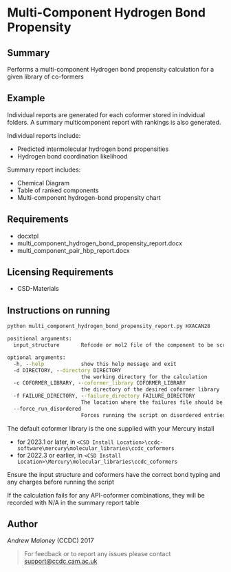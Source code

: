 # Multi-Component Hydrogen Bond Propensity 

## Summary

Performs a multi-component Hydrogen bond propensity calculation for a given library of co-formers
## Example 

Individual reports are generated for each coformer stored in indvidual folders. A summary multicomponent report with rankings is also generated. 

Individual reports include: 

- Predicted intermolecular hydrogen bond propensities 
- Hydrogen bond coordination likelihood

Summary report includes: 
- Chemical Diagram
- Table of ranked components 
- Multi-component hydrogen-bond propensity chart

## Requirements 
- docxtpl
- multi_component_hydrogen_bond_propensity_report.docx
- multi_component_pair_hbp_report.docx
  
## Licensing Requirements 

- CSD-Materials

## Instructions on running

```cmd
python multi_component_hydrogen_bond_propensity_report.py HXACAN28
```

```cmd
positional arguments:
  input_structure       Refcode or mol2 file of the component to be screened

optional arguments:
  -h, --help            show this help message and exit
  -d DIRECTORY, --directory DIRECTORY
                        the working directory for the calculation
  -c COFORMER_LIBRARY, --coformer_library COFORMER_LIBRARY
                        the directory of the desired coformer library
  -f FAILURE_DIRECTORY, --failure_directory FAILURE_DIRECTORY
                        The location where the failures file should be generated
  --force_run_disordered
                        Forces running the script on disordered entries. (NOT RECOMMENDED)
```

The default coformer library is the one supplied with your Mercury install
- for 2023.1 or later, in ```<CSD Install Location>\ccdc-software\mercury\molecular_libraries\ccdc_coformers```
- for 2022.3 or earlier, in ```<CSD Install Location>\Mercury\molecular_libraries\ccdc_coformers```

Ensure the input structure and coformers have the correct bond typing and any charges before running the script

If the calculation fails for any API-coformer combinations, they will be recorded with N/A in the summary report table

## Author
_Andrew Maloney_ (CCDC) 2017

> For feedback or to report any issues please contact [support@ccdc.cam.ac.uk](mailto:support@ccdc.cam.ac.uk)

